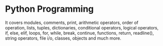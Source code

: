 # Python Programming

It covers modules, comments, print, arithmetic operators, order of operation, lists, tuples, dictionaries, 
conditional operators, logical operators, if, else, elif, loops, for, while, break, continue, functions, return, 
readline(), string operators, file i/o, classes, objects and much more.

